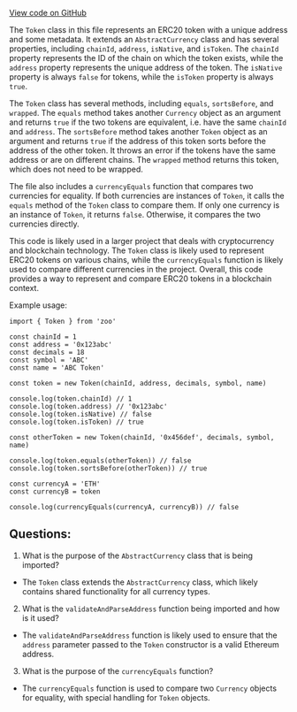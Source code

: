 [View code on GitHub](zoo-labs/zoo/blob/master/zdk/src/entities/Token.ts)

The `Token` class in this file represents an ERC20 token with a unique address and some metadata. It extends an `AbstractCurrency` class and has several properties, including `chainId`, `address`, `isNative`, and `isToken`. The `chainId` property represents the ID of the chain on which the token exists, while the `address` property represents the unique address of the token. The `isNative` property is always `false` for tokens, while the `isToken` property is always `true`.

The `Token` class has several methods, including `equals`, `sortsBefore`, and `wrapped`. The `equals` method takes another `Currency` object as an argument and returns `true` if the two tokens are equivalent, i.e. have the same `chainId` and `address`. The `sortsBefore` method takes another `Token` object as an argument and returns `true` if the address of this token sorts before the address of the other token. It throws an error if the tokens have the same address or are on different chains. The `wrapped` method returns this token, which does not need to be wrapped.

The file also includes a `currencyEquals` function that compares two currencies for equality. If both currencies are instances of `Token`, it calls the `equals` method of the `Token` class to compare them. If only one currency is an instance of `Token`, it returns `false`. Otherwise, it compares the two currencies directly.

This code is likely used in a larger project that deals with cryptocurrency and blockchain technology. The `Token` class is likely used to represent ERC20 tokens on various chains, while the `currencyEquals` function is likely used to compare different currencies in the project. Overall, this code provides a way to represent and compare ERC20 tokens in a blockchain context. 

Example usage:

```
import { Token } from 'zoo'

const chainId = 1
const address = '0x123abc'
const decimals = 18
const symbol = 'ABC'
const name = 'ABC Token'

const token = new Token(chainId, address, decimals, symbol, name)

console.log(token.chainId) // 1
console.log(token.address) // '0x123abc'
console.log(token.isNative) // false
console.log(token.isToken) // true

const otherToken = new Token(chainId, '0x456def', decimals, symbol, name)

console.log(token.equals(otherToken)) // false
console.log(token.sortsBefore(otherToken)) // true

const currencyA = 'ETH'
const currencyB = token

console.log(currencyEquals(currencyA, currencyB)) // false
```
## Questions: 
 1. What is the purpose of the `AbstractCurrency` class that is being imported?
- The `Token` class extends the `AbstractCurrency` class, which likely contains shared functionality for all currency types.

2. What is the `validateAndParseAddress` function being imported and how is it used?
- The `validateAndParseAddress` function is likely used to ensure that the `address` parameter passed to the `Token` constructor is a valid Ethereum address.

3. What is the purpose of the `currencyEquals` function?
- The `currencyEquals` function is used to compare two `Currency` objects for equality, with special handling for `Token` objects.